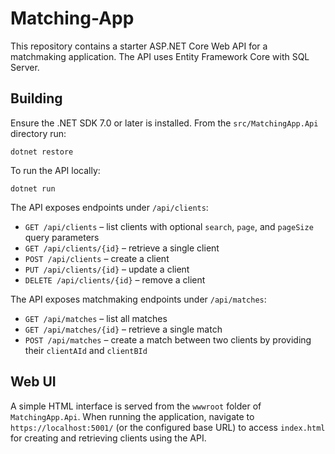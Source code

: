 # Matching-App

This repository contains a starter ASP.NET Core Web API for a matchmaking application. The API uses Entity Framework Core with SQL Server.

## Building

Ensure the .NET SDK 7.0 or later is installed. From the `src/MatchingApp.Api` directory run:

```
dotnet restore
```

To run the API locally:

```
dotnet run
```

The API exposes endpoints under `/api/clients`:

- `GET /api/clients` – list clients with optional `search`, `page`, and `pageSize` query parameters
- `GET /api/clients/{id}` – retrieve a single client
- `POST /api/clients` – create a client
- `PUT /api/clients/{id}` – update a client
- `DELETE /api/clients/{id}` – remove a client

The API exposes matchmaking endpoints under `/api/matches`:
- `GET /api/matches` – list all matches
- `GET /api/matches/{id}` – retrieve a single match
- `POST /api/matches` – create a match between two clients by providing their `clientAId` and `clientBId`

## Web UI

A simple HTML interface is served from the `wwwroot` folder of `MatchingApp.Api`.
When running the application, navigate to `https://localhost:5001/` (or the configured base URL) to access `index.html` for creating and retrieving clients using the API.
